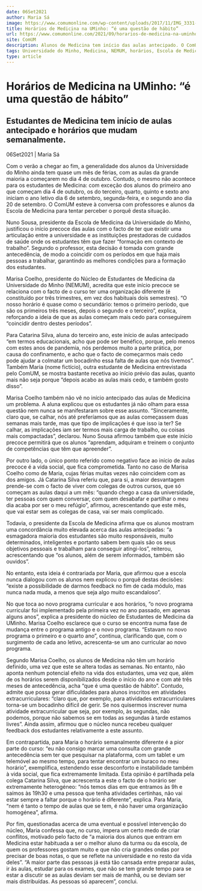 ```yaml
---
date: 06Set2021
author: Maria Sá
image: https://www.comumonline.com/wp-content/uploads/2017/11/IMG_3331-T55-1500x1000.jpg
title: Horários de Medicina na UMinho: “é uma questão de hábito”
url: https://www.comumonline.com/2021/09/horarios-de-medicina-na-uminho-e-uma-questao-de-habito/
site: ComUM
description: Alunos de Medicina tem início das aulas antecipado. O ComUM esteve à conversa com alguns alunos para perceber o porquê desta situação.
tags: Universidade do Minho, Medicina, NEMUM, horários, Escola de Medicina da Universidade do Minho, Aulas presenciais, Núcleo de Estudantes de Medicina da Universidade do Minho, novo programa curricular
type: article
---
```



# Horários de Medicina na UMinho: “é uma questão de hábito”

## Estudantes de Medicina tem início de aulas antecipado e horários que mudam semanalmente.

06Set2021 | Maria Sá

Com o verão a chegar ao fim, a generalidade dos alunos da Universidade do Minho ainda tem quase um mês de férias, com as aulas da grande maioria a começarem no dia 4 de outubro. Contudo, o mesmo não acontece para os estudantes de Medicina: com exceção dos alunos do primeiro ano que começam dia 4 de outubro, os do terceiro, quarto, quinto e sexto ano iniciam o ano letivo dia 6 de setembro, segunda-feira, e o segundo ano dia 20 de setembro. O ComUM esteve à conversa com professores e alunos da Escola de Medicina para tentar perceber o porquê desta situação.

Nuno Sousa, presidente da Escola de Medicina da Universidade do Minho, justificou o início precoce das aulas com o facto de ter que existir uma articulação entre a universidade e as instituições prestadoras de cuidados de saúde onde os estudantes têm que fazer “formação em contexto de trabalho”. Segundo o professor, esta decisão é tomada com grande antecedência, de modo a coincidir com os períodos em que haja mais pessoas a trabalhar, garantindo as melhores condições para a formação dos estudantes.

Marisa Coelho, presidente do Núcleo de Estudantes de Medicina da Universidade do Minho (NEMUM), acredita que este início precoce se relaciona com o facto de o curso ter uma organização diferente (é constituído por três trimestres, em vez dos habituais dois semestres). “O nosso horário é quase como o secundário: temos o primeiro período, que são os primeiros três meses, depois o segundo e o terceiro”, explica, reforçando a ideia de que as aulas começam mais cedo para conseguirem “coincidir dentro destes períodos”.

Para Catarina Silva, aluna do terceiro ano, este início de aulas antecipado “em termos educacionais, acho que pode ser benéfico, porque, pelo menos com estes anos de pandemia, nós perdemos muito a parte prática, por causa do confinamento, e acho que o facto de começarmos mais cedo pode ajudar a colmatar um bocadinho essa falta de aulas que nós tivemos”. Também Maria (nome fictício), outra estudante de Medicina entrevistada pelo ComUM, se mostra bastante recetiva ao início prévio das aulas, quanto mais não seja porque “depois acabo as aulas mais cedo, e também gosto disso”.

Marisa Coelho também não vê no início antecipado das aulas de Medicina um problema. A aluna explicou que os estudantes já não olham para essa questão nem nunca se manifestaram sobre esse assunto. “Sinceramente, claro que, se calhar, nós até preferíamos que as aulas começassem duas semanas mais tarde, mas que tipo de implicações é que isso ia ter? Se calhar, as implicações iam ser termos mais carga de trabalho, ou coisas mais compactadas”, declarou. Nuno Sousa afirmou também que este início precoce permitirá que os alunos “aprendam, adquiram e treinem o conjunto de competências que têm que apreender”.

Por outro lado, o único ponto referido como negativo face ao início de aulas precoce é a vida social, que fica comprometida. Tanto no caso de Marisa Coelho como de Maria, cujas férias muitas vezes não coincidem com as dos amigos. Já Catarina Silva referiu que, para si, a maior desvantagem prende-se com o facto de viver com colegas de outros cursos, que só começam as aulas daqui a um mês: “quando chego a casa da universidade, ter pessoas com quem conversar, com quem desabafar e partilhar o meu dia acaba por ser o meu refúgio”, afirmou, acrescentando que este mês, que vai estar sem as colegas de casa, vai ser mais complicado.

Todavia, o presidente da Escola de Medicina afirma que os alunos mostram uma concordância muito elevada acerca das aulas antecipadas: “a esmagadora maioria dos estudantes são muito responsáveis, muito determinados, inteligentes e portanto sabem bem quais são os seus objetivos pessoais e trabalham para conseguir atingi-los”, reiterou, acrescentando que “os alunos, além de serem informados, também são ouvidos”.

No entanto, esta ideia é contrariada por Maria, que afirmou que a escola nunca dialogou com os alunos nem explicou o porquê destas decisões: “existe a possibilidade de darmos feedback no fim de cada módulo, mas nunca nada muda, a menos que seja algo muito escandaloso”.

No que toca ao novo programa curricular e aos horários, “o novo programa curricular foi implementado pela primeira vez no ano passado, em apenas alguns anos”, explica a presidente do núcleo de Estudantes de Medicina da UMinho. Marisa Coelho esclarece que o curso se encontra numa fase de mudança entre o programa antigo e o novo programa. “Estavam no novo programa o primeiro e o quarto ano”, continua, clarificando que, com o surgimento de cada ano letivo, acrescenta-se um ano curricular ao novo programa.

Segundo Marisa Coelho, os alunos de Medicina não têm um horário definido, uma vez que este se altera todas as semanas. No entanto, não aponta nenhum potencial efeito na vida dos estudantes, uma vez que, além de os horários serem disponibilizados desde o início do ano e com até três meses de antecedência, acha “que é uma questão de hábito”. Contudo, admite que possa gerar dificuldades para alunos inscritos em atividades extracurriculares: “claro que, por exemplo, para atividades extracurriculares torna-se um bocadinho difícil de gerir. Se nos quisermos inscrever numa atividade extracurricular que seja, por exemplo, às segundas, não podemos, porque não sabemos se em todas as segundas à tarde estamos livres”. Ainda assim, afirmou que o núcleo nunca recebeu qualquer feedback dos estudantes relativamente a este assunto.

Em contrapartida, para Maria o horário semanalmente diferente é a pior parte do curso: “eu não consigo marcar uma consulta com grande antecedência sem ter que pesquisar na plataforma, com um tablet e um telemóvel ao mesmo tempo, para tentar encontrar um buraco no meu horário”, exemplifica, estendendo esse desconforto e instabilidade também à vida social, que fica extremamente limitada. Esta opinião é partilhada pela colega Catarina Silva, que acrescenta a este o facto de o horário ser extremamente heterogéneo: “nós temos dias em que entramos às 9h e saímos às 19h30 e uma pessoa que tenha atividades certinhas, não vai estar sempre a faltar porque o horário é diferente”, explica. Para Maria, “nem é tanto o tempo de aulas que se tem, é não haver uma organização homogénea”, afirma.

Por fim, questionadas acerca de uma eventual e possível intervenção do núcleo, Maria confessa que, no curso, impera um certo medo de criar conflitos, motivado pelo facto de “a maioria dos alunos que entram em Medicina estar habituada a ser o melhor aluno da turma ou da escola, de quem os professores gostam muito e que não cria grandes ondas por precisar de boas notas, o que se reflete na universidade e no resto da vida deles”. “A maior parte das pessoas já está tão cansada entre preparar aulas, ir às aulas, estudar para os exames, que não se tem grande tempo para se estar a discutir se as aulas deviam ser mais de manhã, ou se deviam ser mais distribuídas. As pessoas só aparecem”, conclui.

